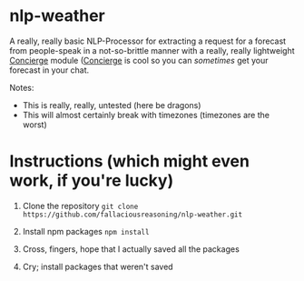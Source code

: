 # nlp-weather
A really, really basic NLP-Processor for extracting a request for a forecast from people-speak in a not-so-brittle manner with a really, really lightweight [Concierge](https://github.com/concierge/) module ([Concierge](https://github.com/concierge/) is cool so you can *sometimes* get your forecast in your chat.

Notes:
- This is really, really, untested (here be dragons)
- This will almost certainly break with timezones (timezones are the worst)


# Instructions (which might even work, if you're lucky)
1. Clone the repository
`git clone https://github.com/fallaciousreasoning/nlp-weather.git`

2. Install npm packages
`npm install`

3. Cross, fingers, hope that I actually saved all the packages

4. Cry; install packages that weren't saved
